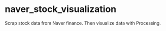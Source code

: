 # naver_stock_visualization
Scrap stock data from Naver finance. Then visualize data with Processing.
